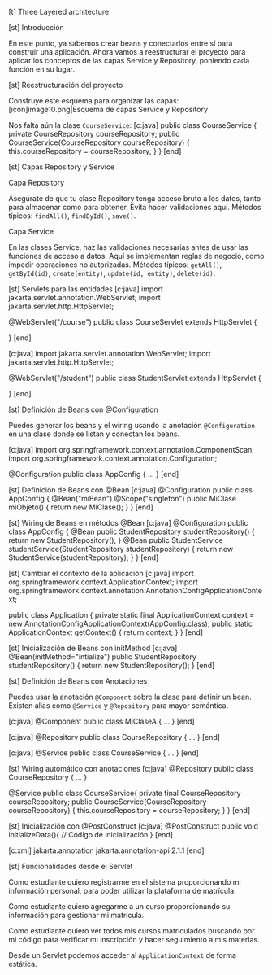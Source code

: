 [t] Three Layered architecture

[st] Introducción

En este punto, ya sabemos crear beans y conectarlos entre sí para construir una aplicación. Ahora vamos a reestructurar el proyecto para aplicar los conceptos de las capas Service y Repository, poniendo cada función en su lugar.

[st] Reestructuración del proyecto

Construye este esquema para organizar las capas:
[icon]image10.png|Esquema de capas Service y Repository


Nos falta aún la clase `CourseService`:
[c:java]
public class CourseService {
    private CourseRepository courseRepository;
    public CourseService(CourseRepository courseRepository) {
        this.courseRepository = courseRepository;
    }
}
[end]

[st] Capas Repository y Service

Capa Repository

Asegúrate de que tu clase Repository tenga acceso bruto a los datos, tanto para almacenar como para obtener. Evita hacer validaciones aquí. Métodos típicos: `findAll()`, `findById()`, `save()`.


Capa Service

En las clases Service, haz las validaciones necesarias antes de usar las funciones de acceso a datos. Aquí se implementan reglas de negocio, como impedir operaciones no autorizadas. Métodos típicos: `getAll()`, `getById(id)`, `create(entity)`, `update(id, entity)`, `delete(id)`.

[st] Servlets para las entidades
[c:java]
import jakarta.servlet.annotation.WebServlet;
import jakarta.servlet.http.HttpServlet;

@WebServlet("/course")
public class CourseServlet extends HttpServlet {
    
}
[end]

[c:java]
import jakarta.servlet.annotation.WebServlet;
import jakarta.servlet.http.HttpServlet;

@WebServlet("/student")
public class StudentServlet extends HttpServlet {
    
}
[end]

[st] Definición de Beans con @Configuration

Puedes generar los beans y el wiring usando la anotación `@Configuration` en una clase donde se listan y conectan los beans.

[c:java]
import org.springframework.context.annotation.ComponentScan;
import org.springframework.context.annotation.Configuration;

@Configuration
public class AppConfig {
    ...
}
[end]

[st] Definición de Beans con @Bean
[c:java]
@Configuration
public class AppConfig {
    @Bean("miBean")
    @Scope("singleton") 
    public MiClase miObjeto() {
        return new MiClase();
    }
}
[end]

[st] Wiring de Beans en métodos @Bean
[c:java]
@Configuration
public class AppConfig {
    @Bean
    public StudentRepository studentRepository() {
        return new StudentRepository();
    }
    @Bean
    public StudentService studentService(StudentRepository studentRepository) {
        return new StudentService(studentRepository);
    }
}
[end]

[st] Cambiar el contexto de la aplicación
[c:java]
import org.springframework.context.ApplicationContext;
import org.springframework.context.annotation.AnnotationConfigApplicationContext;

public class Application {
    private static final ApplicationContext context = new AnnotationConfigApplicationContext(AppConfig.class);
    public static ApplicationContext getContext() {
        return context;
    }
}
[end]

[st] Inicialización de Beans con initMethod
[c:java]
@Bean(initMethod="intialize")
public StudentRepository studentRepository() {
    return new StudentRepository();
}
[end]

[st] Definición de Beans con Anotaciones

Puedes usar la anotación `@Component` sobre la clase para definir un bean. Existen alias como `@Service` y `@Repository` para mayor semántica.

[c:java]
@Component
public class MiClaseA {
    ...
}
[end]

[c:java]
@Repository
public class CourseRepository {
    ...
}
[end]

[c:java]
@Service
public class CourseService {
    ...
}
[end]

[st] Wiring automático con anotaciones
[c:java]
@Repository
public class CourseRepository {
    ...
}

@Service
public class CourseService{
    private final CourseRepository courseRepository;
    public CourseService(CourseRepository courseRepository) {
        this.courseRepository = courseRepository;
    }
}
[end]

[st] Inicialización con @PostConstruct
[c:java]
@PostConstruct
public void initializeData(){
    // Código de inicialización
}
[end]

[c:xml]
<dependency>
    <groupId>jakarta.annotation</groupId>
    <artifactId>jakarta.annotation-api</artifactId>
    <version>2.1.1</version>
</dependency>
[end]

[st] Funcionalidades desde el Servlet

Como estudiante quiero registrarme en el sistema proporcionando mi información personal, para poder utilizar la plataforma de matrícula.

Como estudiante quiero agregarme a un curso proporcionando su información para gestionar mi matrícula.

Como estudiante quiero ver todos mis cursos matriculados buscando por mi código para verificar mi inscripción y hacer seguimiento a mis materias.

Desde un Servlet podemos acceder al `ApplicationContext` de forma estática. 
